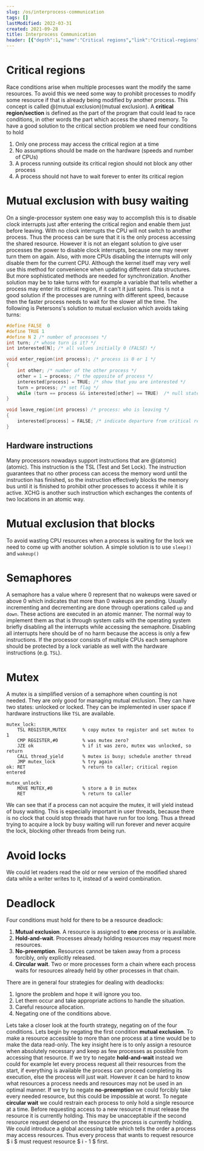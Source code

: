 ```yaml
---
slug: /os/interprocess-communication
tags: []
lastModified: 2022-03-31
created: 2021-09-28
title: Interprocess Communication
header: [{"depth":1,"name":"Critical regions","link":"Critical-regions"},{"depth":1,"name":"Mutual exclusion with busy waiting","link":"Mutual-exclusion-with-busy-waiting"},{"depth":2,"name":"Hardware instructions","link":"Hardware-instructions"},{"depth":1,"name":"Mutual exclusion that blocks","link":"Mutual-exclusion-that-blocks"},{"depth":1,"name":"Semaphores","link":"Semaphores"},{"depth":1,"name":"Mutex","link":"Mutex"},{"depth":1,"name":"Avoid locks","link":"Avoid-locks"},{"depth":1,"name":"Deadlock","link":"Deadlock"}]
---
```


# Critical regions

Race conditions arise when multiple processes want the modify the same resources. To avoid this we need some way to prohibit processes to modify some resource if that is already being modified by another process. This concept is called @(mutual exclusion)(mutual exclusion). A **critical region/section** is defined as the part of the program that could lead to race conditions, in other words the part which access the shared memory. To have a good solution to the critical section problem we need four conditions to hold

1. Only one process may access the critical region at a time
2. No assumptions should be made on the hardware (speeds and number of CPUs)
3. A process running outside its critical region should not block any other process
4. A process should not have to wait forever to enter its critical region

# Mutual exclusion with busy waiting
On a single-processor system one easy way to accomplish this is to disable clock interrupts just after entering the critical region and enable them just before leaving. With no clock interrupts the CPU will not switch to another process. Thus the process can be sure that it is the only process accessing the shared resource. However it is not an elegant solution to give user processes the power to disable clock interrupts, because one may never turn them on again. Also, with more CPUs disabling the interrupts will only disable them for the current CPU. Although the kernel itself may very well use this method for convenience when updating different data structures. But more sophisticated methods are needed for synchronization. Another solution may be to take turns with for example a variable that tells whether a process may enter its critical region, if it can't it just spins. This is not a good solution if the processes are running with different speed, because then the faster process needs to wait for the slower all the time. The following is Petersons's solution to mutual exclusion which avoids taking turns:

```c
#define FALSE  0
#define TRUE 1
#define N 2 /* number of processes */
int turn; /* whose turn is it? */
int interested[N]; /* all values initially 0 (FALSE) */

void enter_region(int process); /* process is 0 or 1 */
{
    int other; /* number of the other process */
    other = 1 − process; /* the opposite of process */
    interested[process] = TRUE; /* show that you are interested */
    turn = process; /* set flag */
    while (turn == process && interested[other] == TRUE)  /* null statement */ ;
}

void leave_region(int process) /* process: who is leaving */
{
    interested[process] = FALSE; /* indicate departure from critical region */
}
```

## Hardware instructions

Many processors nowadays support instructions that are @(atomic)(atomic). This instruction is the TSL (Test and Set Lock). The instruction guarantees that no other process can access the memory word until the instruction has finished, so the instruction effectively blocks the memory bus until it is finished to prohibit other processes to access it while it is active. XCHG is another such instruction which exchanges the contents of two locations in an atomic way.

# Mutual exclusion that blocks
To avoid wasting CPU resources when a process is waiting for the lock we need to come up with another solution. A simple solution is to use `sleep()` and `wakeup()`

# Semaphores
A semaphore has a value where 0 represent that no wakeups were saved or above 0 which indicates that more than 0 wakeups are pending. Usually incrementing and decrementing are done through operations called `up` and `down`. These actions are executed in an atomic manner. The normal way to implement them as that is through system calls with the operating system briefly disabling all the interrupts while accessing the semaphore. Disabling all interrupts here should be of no harm because the access is only a few instructions. If the processor consists of multiple CPUs each semaphore should be protected by a lock variable as well with the hardware instructions (e.g. `TSL`).

# Mutex
A mutex is a simplified version of a semaphore when counting is not needed. They are only good for managing mutual exclusion. They can have two states: unlocked or locked. They can be implemented in user space if hardware instructions like `TSL` are available.

```assembly
mutex_lock:
    TSL REGISTER,MUTEX      % copy mutex to register and set mutex to 1
    CMP REGISTER,#0         % was mutex zero?
    JZE ok                  % if it was zero, mutex was unlocked, so return
    CALL thread_yield       % mutex is busy; schedule another thread
    JMP mutex_lock          % try again
ok: RET                     % return to caller; critical region entered

mutex_unlock:
    MOVE MUTEX,#0           % store a 0 in mutex
    RET                     % return to caller

```
We can see that if a process can not acquire the mutex, it will yield instead of busy waiting. This is especially important in user threads, because there is no clock that could stop threads that have run for too long. Thus a thread trying to acquire a lock by busy waiting will run forever and never acquire the lock, blocking other threads from being run.

# Avoid locks
We could let readers read the old or new version of the modified shared data while a writer writes to it, instead of a weird combination.

# Deadlock

Four conditions must hold for there to be a resource deadlock:

1. **Mutual exclusion**. A resource is assigned to **one** process or is available.
2. **Hold-and-wait**. Processes already holding resources may request more resources.
3. **No-preemption**. Resources cannot be taken away from a process forcibly, only explicitly released.
4. **Circular wait**. Two or more processes form a chain where each process waits for resources already held by other processes in that chain.

There are in general four strategies for dealing with deadlocks:

1. Ignore the problem and hope it will ignore you too.
2. Let them occur and take appropriate actions to handle the situation.
3. Careful resource allocation.
4. Negating one of the conditions above.

Lets take a closer look at the fourth strategy, negating on of the four conditions. Lets begin by negating the first condition **mutual exclusion**. To make a resource accessible to more than one process at a time would be to make the data read-only. The key insight here is to only assign a resource when absolutely necessary and keep as few processes as possible from accessing that resource. If we try to negate **hold-and-wait** instead we could for example let every process request all their resources from the start, if everything is available the process can proceed completing its execution, else the process will just wait. However it can be hard to know what resources a process needs and resources may not be used in an optimal manner. If we try to negate **no-preemption** we could forcibly take every needed resource, but this could be impossible at worst. To negate **circular wait** we could restrain each process to only hold a single resource at a time. Before requesting access to a new resource it must release the resource it is currently holding. This may be unacceptable if the second resource request depend on the resource the process is currently holding. We could introduce a global accessing table which tells the order a process may access resources. Thus every process that wants to request resource $ i $ must request resource $ i - 1 $ first.
